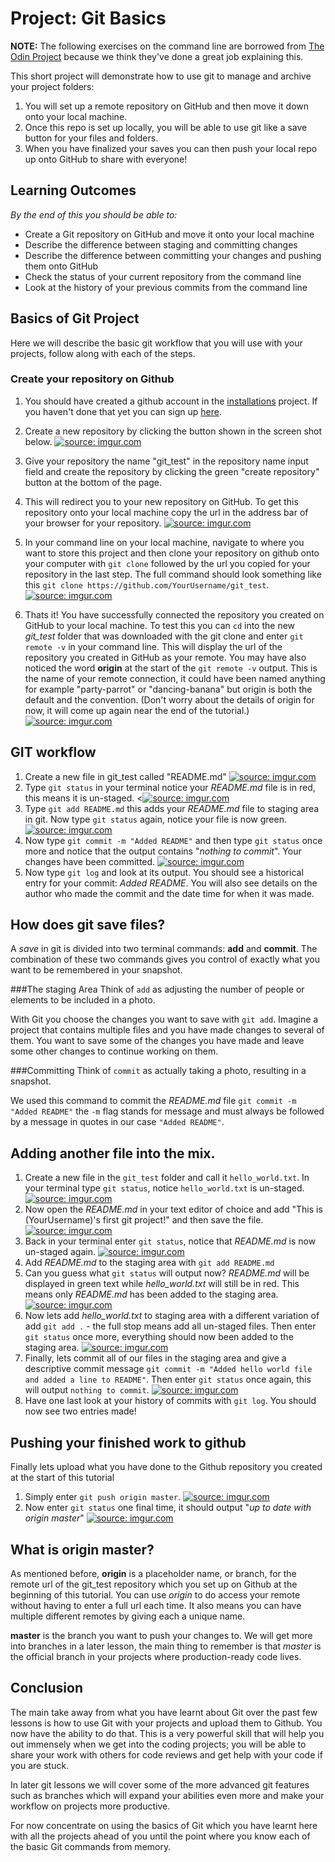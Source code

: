 # Project: Git Basics
**NOTE:** The following exercises on the command line are borrowed from [The Odin Project](https://github.com/TheOdinProject) because we think they've done a great job explaining this.

This short project will demonstrate how to use git to manage and archive your project folders:

1. You will set up a remote repository on GitHub and then move it down onto your local machine.
2. Once this repo is set up locally, you will be able to use git like a save button for your files and folders.
3. When you have finalized your saves you can then push your local repo up onto GitHub to share with everyone!


## Learning Outcomes
*By the end of this you should be able to:*

* Create a Git repository on GitHub and move it onto your local machine
* Describe the difference between staging and committing changes
* Describe the difference between committing your changes and pushing them onto GitHub
* Check the status of your current repository from the command line
* Look at the history of your previous commits from the command line


## Basics of Git Project
Here we will describe the basic git workflow that you will use with your projects, follow along with each of the steps.

### Create your repository on Github
1. You should have created a github account in the [installations](http://www.theodinproject.com/web-development-101/installations) project. If you haven't done that yet you can sign up [here](https://github.com/).

2. Create a new repository by clicking the button shown in the screen shot below.
  <a href="http://imgur.com/kbMCvCK"><img class="tutorial-img" src="http://i.imgur.com/kbMCvCK.png" title="source: imgur.com" /></a>
3. Give your repository the name "git_test" in the repository name input field and create the repository by clicking the green "create repository" button at the bottom of the page.

4. This will redirect you to your new repository on GitHub. To get this repository onto your local machine copy the url in the address bar of your browser for your repository.
  <a href="http://imgur.com/89vxeKi"><img class="tutorial-img" src="http://i.imgur.com/89vxeKi.png" title="source: imgur.com" /></a>
5. In your command line on your local machine, navigate to where you want to store this project and then clone your repository on github onto your computer with `git clone` followed by the url you copied for your repository in the last step. The full command should look something like this `git clone https://github.com/YourUsername/git_test`.
  <a href="http://imgur.com/HFQtIs4"><img class="tutorial-img" src="http://i.imgur.com/HFQtIs4.png?1" title="source: imgur.com" /></a>
6. Thats it! You have successfully connected the repository you created on GitHub to your local machine. To test this you can `cd` into the new *git_test* folder that was downloaded with the git clone and enter `git remote -v` in your command line. This will display the url of the repository you created in GitHub as your remote. You may have also noticed the word **origin** at the start of the `git remote -v` output. This is the name of your remote connection, it could have been named anything for example "party-parrot" or "dancing-banana" but origin is both the default and the convention. (Don't worry about the details of origin for now, it will come up again near the end of the tutorial.)
  <a href="http://imgur.com/oTb22tn"><img class="tutorial-img" src="http://i.imgur.com/oTb22tn.png" title="source: imgur.com" /></a>

## GIT workflow
1. Create a new file in git_test called "README.md"
  <a href="http://imgur.com/l4jEMwE"><img class="tutorial-img" src="http://i.imgur.com/l4jEMwE.png" title="source: imgur.com" /></a>
2. Type `git status` in your terminal notice your *README.md* file is in red, this means it is un-staged.
  <<a href="http://imgur.com/SE9V63c"><img class="tutorial-img" src="http://i.imgur.com/SE9V63c.png" title="source: imgur.com" /></a>
3. Type `git add README.md` this adds your *README.md* file to staging area in git. Now type `git status` again, notice your file is now green.
  <a href="http://imgur.com/Ntpmh2u"><img class="tutorial-img" src="http://i.imgur.com/Ntpmh2u.png" title="source: imgur.com" /></a>
4. Now type `git commit -m "Added README"` and then type `git status` once more and notice that the output contains "*nothing to commit*". Your changes have been committed.
  <a href="http://imgur.com/kK5IT51"><img class="tutorial-img" src="http://i.imgur.com/kK5IT51.png" title="source: imgur.com" /></a>
5. Now type `git log` and look at its output. You should see a historical entry for your commit: *Added README*. You will also see details on the author who made the commit and the date time for when it was made.

## How does git save files?
A *save* in git is divided into two terminal commands: **add** and **commit**. The combination of these two commands gives you control of exactly what you want to be remembered in your snapshot.

###The staging Area
Think of `add` as adjusting the number of people or elements to be included in a photo.

With Git you choose the changes you want to save with `git add`. Imagine a project that contains multiple files and you have made changes to several of them. You want to save some of the changes you have made and leave some other changes to continue working on them.

###Committing
Think of `commit` as actually taking a photo, resulting in a snapshot.

We used this command to commit the *README.md* file `git commit -m "Added README"` the `-m` flag stands for message and must always be followed by a message in quotes in our case `"Added README"`.

## Adding another file into the mix.

1. Create a new file in the `git_test` folder and call it `hello_world.txt`. In your terminal type `git status`, notice `hello_world.txt` is un-staged.
  <a href="http://imgur.com/nW0a6cA"><img class="tutorial-img" src="http://i.imgur.com/nW0a6cA.png" title="source: imgur.com" /></a>
2. Now open the *README.md* in your text editor of choice and add "This is (YourUsername)'s first git project!" and then save the file.
  <a href="http://imgur.com/oohqJt0"><img class="tutorial-img" src="http://i.imgur.com/oohqJt0.png" title="source: imgur.com" /></a>
3. Back in your terminal enter `git status`, notice that *README.md* is now un-staged again.
  <a href="http://imgur.com/cUVKbjT"><img class="tutorial-img" src="http://i.imgur.com/cUVKbjT.png" title="source: imgur.com" /></a>
4. Add *README.md* to the staging area with `git add README.md`
5. Can you guess what `git status` will output now? *README.md* will be displayed in green text while *hello_world.txt* will still be in red. This means only *README.md* has been added to the staging area.
  <a href="http://imgur.com/12diOu9"><img class="tutorial-img" src="http://i.imgur.com/12diOu9.png" title="source: imgur.com" /></a>
6. Now lets add *hello_world.txt* to staging area with a different variation of add `git add .` - the full stop means add all un-staged files. Then enter `git status` once more, everything should now been added to the staging area.
  <a href="http://imgur.com/799uu2c"><img class="tutorial-img" src="http://i.imgur.com/799uu2c.png" title="source: imgur.com" /></a>
9. Finally, lets commit all of our files in the staging area and give a descriptive commit message `git commit -m "Added hello world file and added a line to README"`. Then enter `git status` once again, this will output `nothing to commit`.
  <a href="http://imgur.com/Vi5u2Ei"><img class="tutorial-img" src="http://i.imgur.com/Vi5u2Ei.png" title="source: imgur.com" /></a>
10. Have one last look at your history of commits with `git log`. You should now see two entries made!

## Pushing your finished work to github
Finally lets upload what you have done to the Github repository you created at the start of this tutorial

1. Simply enter `git push origin master`.
  <a href="http://imgur.com/aJvoHx6"><img class="tutorial-img" src="http://i.imgur.com/aJvoHx6.png" title="source: imgur.com" /></a>
2. Now enter `git status` one final time, it should output "*up to date with origin master*"
  <a href="http://imgur.com/l5y50J8"><img class="tutorial-img" src="http://i.imgur.com/l5y50J8.png" title="source: imgur.com" /></a>

## What is origin master?
As mentioned before, **origin** is a placeholder name, or branch, for the remote url of the git_test repository which you set up on Github at the beginning of this tutorial. You can use *origin* to do access your remote without having to enter a full url each time. It also means you can have multiple different remotes by giving each a unique name.

**master** is the branch you want to push your changes to. We will get more into branches in a later lesson, the main thing to remember is that *master* is the official branch in your projects where production-ready code lives.

## Conclusion
The main take away from what you have learnt about Git over the past few lessons is how to use Git with your projects and upload them to Github. You now have the ability to do that. This is a very powerful skill that will help you out immensely when we get into the coding projects; you will be able to share your work with others for code reviews and get help with your code if you are stuck.

In later git lessons we will cover some of the more advanced git features such as branches which will expand your abilities even more and make your workflow on projects more productive.

For now concentrate on using the basics of Git which you have learnt here with all the projects ahead of you until the point where you know each of the basic Git commands from memory.  
